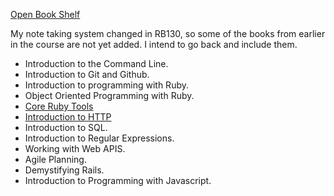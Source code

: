 [Open Book Shelf](https://launchschool.com/books)

My note taking system changed in RB130, so some of the books from earlier in the course are not yet added. I intend to go back and include them. 

- Introduction to the Command Line.
- Introduction to Git and Github.
- Introduction to programming with Ruby.
- Object Oriented Programming with Ruby.
- [Core Ruby Tools](https://github.com/SandyRodger/launch_school_books/edit/main/Ruby%20Core%20Tools.md)
- [Introduction to HTTP](https://launchschool.com/books/http)
- Introduction to SQL.
- Introduction to Regular Expressions.
- Working with Web APIS.
- Agile Planning.
- Demystifying Rails.
- Introduction to Programming with Javascript.
